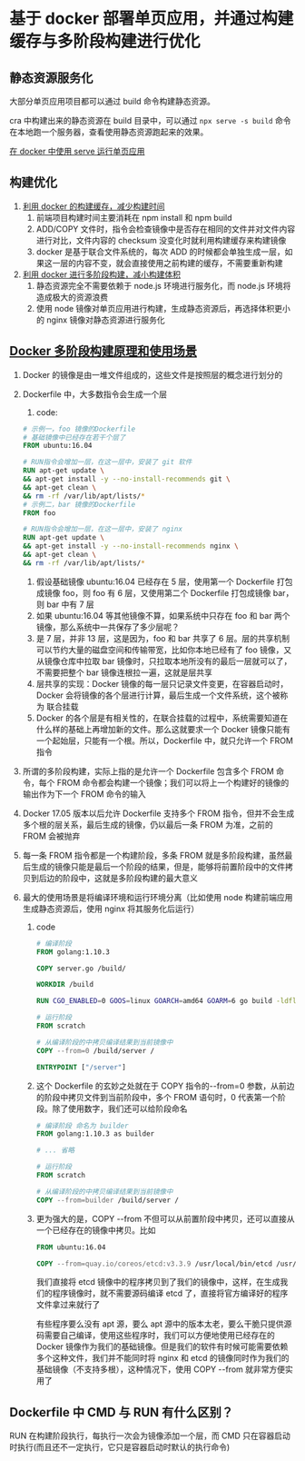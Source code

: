 # 基于 docker 部署单页应用，并通过构建缓存与多阶段构建进行优化

## 静态资源服务化

大部分单页应用项目都可以通过 build 命令构建静态资源。

cra 中构建出来的静态资源在 build 目录中，可以通过 `npx serve -s build` 命令在本地跑一个服务器，查看使用静态资源跑起来的效果。

[在 docker 中使用 serve 运行单页应用](https://github.com/tangzhenming/DevOps/blob/main/deploy_spa/cra.Dockerfile)

## 构建优化

1. [利用 docker 的构建缓存，减少构建时间](https://github.com/tangzhenming/DevOps/blob/main/deploy_spa/cra_refactor_time.Dockerfile)
   1. 前端项目构建时间主要消耗在 npm install 和 npm build
   2. ADD/COPY 文件时，指令会检查镜像中是否存在相同的文件并对文件内容进行对比，文件内容的 checksum 没变化时就利用构建缓存来构建镜像
   3. docker 是基于联合文件系统的，每次 ADD 的时候都会单独生成一层，如果这一层的内容不变，就会直接使用之前构建的缓存，不需要重新构建
2. [利用 docker 进行多阶段构建，减小构建体积](https://github.com/tangzhenming/DevOps/blob/main/deploy_spa/cra_refactor_size.Dockerfile)
   1. 静态资源完全不需要依赖于 node.js 环境进行服务化，而 node.js 环境将造成极大的资源浪费
   2. 使用 node 镜像对单页应用进行构建，生成静态资源后，再选择体积更小的 nginx 镜像对静态资源进行服务化

## [Docker 多阶段构建原理和使用场景](https://segmentfault.com/a/1190000016137548)

1. Docker 的镜像是由一堆文件组成的，这些文件是按照层的概念进行划分的
2. Dockerfile 中，大多数指令会生成一个层

   1. code:

   ```Dockerfile
   # 示例一，foo 镜像的Dockerfile
   # 基础镜像中已经存在若干个层了
   FROM ubuntu:16.04

   # RUN指令会增加一层，在这一层中，安装了 git 软件
   RUN apt-get update \
   && apt-get install -y --no-install-recommends git \
   && apt-get clean \
   && rm -rf /var/lib/apt/lists/*
   # 示例二，bar 镜像的Dockerfile
   FROM foo

   # RUN指令会增加一层，在这一层中，安装了 nginx
   RUN apt-get update \
   && apt-get install -y --no-install-recommends nginx \
   && apt-get clean \
   && rm -rf /var/lib/apt/lists/*
   ```

   1. 假设基础镜像 ubuntu:16.04 已经存在 5 层，使用第一个 Dockerfile 打包成镜像 foo，则 foo 有 6 层，又使用第二个 Dockerfile 打包成镜像 bar，则 bar 中有 7 层
   2. 如果 ubuntu:16.04 等其他镜像不算，如果系统中只存在 foo 和 bar 两个镜像，那么系统中一共保存了多少层呢？
   3. 是 7 层，并非 13 层，这是因为，foo 和 bar 共享了 6 层。层的共享机制可以节约大量的磁盘空间和传输带宽，比如你本地已经有了 foo 镜像，又从镜像仓库中拉取 bar 镜像时，只拉取本地所没有的最后一层就可以了，不需要把整个 bar 镜像连根拉一遍，这就是层共享
   4. 层共享的实现：Docker 镜像的每一层只记录文件变更，在容器启动时，Docker 会将镜像的各个层进行计算，最后生成一个文件系统，这个被称为 联合挂载
   5. Docker 的各个层是有相关性的，在联合挂载的过程中，系统需要知道在什么样的基础上再增加新的文件。那么这就要求一个 Docker 镜像只能有一个起始层，只能有一个根。所以，Dockerfile 中，就只允许一个 FROM 指令

3. 所谓的多阶段构建，实际上指的是允许一个 Dockerfile 包含多个 FROM 命令，每个 FROM 命令都会构建一个镜像；我们可以将上一个构建好的镜像的输出作为下一个 FROM 命令的输入
4. Docker 17.05 版本以后允许 Dockerfile 支持多个 FROM 指令，但并不会生成多个根的层关系，最后生成的镜像，仍以最后一条 FROM 为准，之前的 FROM 会被抛弃
5. 每一条 FROM 指令都是一个构建阶段，多条 FROM 就是多阶段构建，虽然最后生成的镜像只能是最后一个阶段的结果，但是，能够将前置阶段中的文件拷贝到后边的阶段中，这就是多阶段构建的最大意义
6. 最大的使用场景是将编译环境和运行环境分离（比如使用 node 构建前端应用生成静态资源后，使用 nginx 将其服务化后运行）

   1. code

      ```Dockerfile
      # 编译阶段
      FROM golang:1.10.3

      COPY server.go /build/

      WORKDIR /build

      RUN CGO_ENABLED=0 GOOS=linux GOARCH=amd64 GOARM=6 go build -ldflags '-w -s' -o server

      # 运行阶段
      FROM scratch

      # 从编译阶段的中拷贝编译结果到当前镜像中
      COPY --from=0 /build/server /

      ENTRYPOINT ["/server"]
      ```

   2. 这个 Dockerfile 的玄妙之处就在于 COPY 指令的--from=0 参数，从前边的阶段中拷贝文件到当前阶段中，多个 FROM 语句时，0 代表第一个阶段。除了使用数字，我们还可以给阶段命名

      ```Dockerfile
      # 编译阶段 命名为 builder
      FROM golang:1.10.3 as builder

      # ... 省略

      # 运行阶段
      FROM scratch

      # 从编译阶段的中拷贝编译结果到当前镜像中
      COPY --from=builder /build/server /
      ```

   3. 更为强大的是，COPY --from 不但可以从前置阶段中拷贝，还可以直接从一个已经存在的镜像中拷贝。比如

      ```Dockerfile
      FROM ubuntu:16.04

      COPY --from=quay.io/coreos/etcd:v3.3.9 /usr/local/bin/etcd /usr/local/bin/
      ```

      我们直接将 etcd 镜像中的程序拷贝到了我们的镜像中，这样，在生成我们的程序镜像时，就不需要源码编译 etcd 了，直接将官方编译好的程序文件拿过来就行了

      有些程序要么没有 apt 源，要么 apt 源中的版本太老，要么干脆只提供源码需要自己编译，使用这些程序时，我们可以方便地使用已经存在的 Docker 镜像作为我们的基础镜像。但是我们的软件有时候可能需要依赖多个这种文件，我们并不能同时将 nginx 和 etcd 的镜像同时作为我们的基础镜像（不支持多根），这种情况下，使用 COPY --from 就非常方便实用了

## Dockerfile 中 CMD 与 RUN 有什么区别？

RUN 在构建阶段执行，每执行一次会为镜像添加一个层，而 CMD 只在容器启动时执行(而且还不一定执行，它只是容器启动时默认的执行命令)
